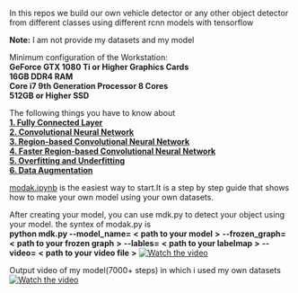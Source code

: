 In this repos we build our own vehicle detector or any other object detector from different classes using different rcnn models with tensorflow

**Note:** I am not provide my datasets and my model


Minimum configuration of the Workstation:<br />
    **GeForce GTX 1080 Ti or Higher Graphics Cards <br />
    16GB DDR4 RAM <br />
    Core i7 9th Generation Processor 8 Cores <br />
    512GB or Higher SSD** <br />

The following things you have to know about <br />
**[1. Fully Connected Layer](https://iq.opengenus.org/fully-connected-layer/)**<br />
**[2. Convolutional Neural Network](https://towardsdatascience.com/simple-introduction-to-convolutional-neural-networks-cdf8d3077bac)**<br />
**[3. Region-based Convolutional Neural Network](https://medium.com/coinmonks/review-r-cnn-object-detection-b476aba290d1)**<br />
**[4. Faster Region-based Convolutional Neural Network](https://medium.com/@smallfishbigsea/faster-r-cnn-explained-864d4fb7e3f8)**<br />
**[5. Overfitting and Underfitting](https://machinelearningmastery.com/overfitting-and-underfitting-with-machine-learning-algorithms/)**<br />
**[6. Data Augmentation](https://towardsdatascience.com/data-augmentation-experimentation-3e274504f04b)**<br />



[modak.ipynb](modak.ipynb) is the easiest way to start.It is a step by step guide that shows how to make your own model using your own datasets.


After creating your model, you can use mdk.py to detect your object using your model. the syntex of modak.py is <br />
**python mdk.py --model_name=** **<** **path to your model**  **>** **--frozen_graph=** **<** **path to your frozen graph** **>** **--lables=** **<** **path to your labelmap** **>** **--video=** **<** **path to your video file** **>**
[![Watch the video](https://asciinema.org/a/283927.png)](https://asciinema.org/a/283927)


Output video of my model(7000+ steps) in which i used my own datasets
[![Watch the video](https://youtu.be/ljXKc8A_sf4/0.jpg)]( https://youtu.be/ljXKc8A_sf4 )


